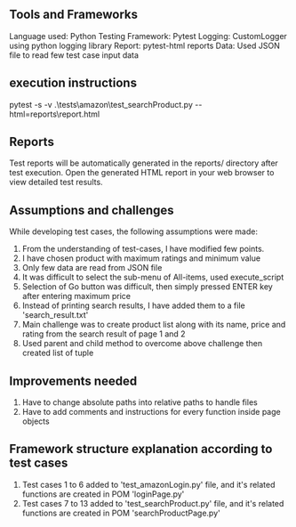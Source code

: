 ##	Tools and Frameworks
Language used: Python
Testing Framework: Pytest
Logging: CustomLogger using python logging library
Report: pytest-html reports
Data: Used JSON file to read few test case input data

## execution instructions
pytest -s -v .\tests\amazon\test_searchProduct.py --html=reports\report.html

## Reports
Test reports will be automatically generated in the reports/ directory after test execution.
Open the generated HTML report in your web browser to view detailed test results.

## Assumptions and challenges
While developing test cases, the following assumptions were made:
1. From the understanding of test-cases, I have modified few points.
2. I have chosen product with maximum ratings and minimum value
3. Only few data are read from JSON file
4. It was difficult to select the sub-menu of All-items, used execute_script
5. Selection of Go button was difficult, then simply pressed ENTER key after entering maximum price
6. Instead of printing search results, I have added them to a file 'search_result.txt'
7. Main challenge was to create product list along with its name, price and rating from the search result of page 1 and 2
8. Used parent and child method to overcome above challenge then created list of tuple

## Improvements needed
1. Have to change absolute paths into relative paths to handle files
2. Have to add comments and instructions for every function inside page objects

## Framework structure explanation according to test cases
1. Test cases 1 to 6 added to 'test_amazonLogin.py' file, and it's related functions are 
    created in POM 'loginPage.py'
2. Test cases 7 to 13 added to 'test_searchProduct.py' file, and it's related functions are 
    created in POM 'searchProductPage.py'